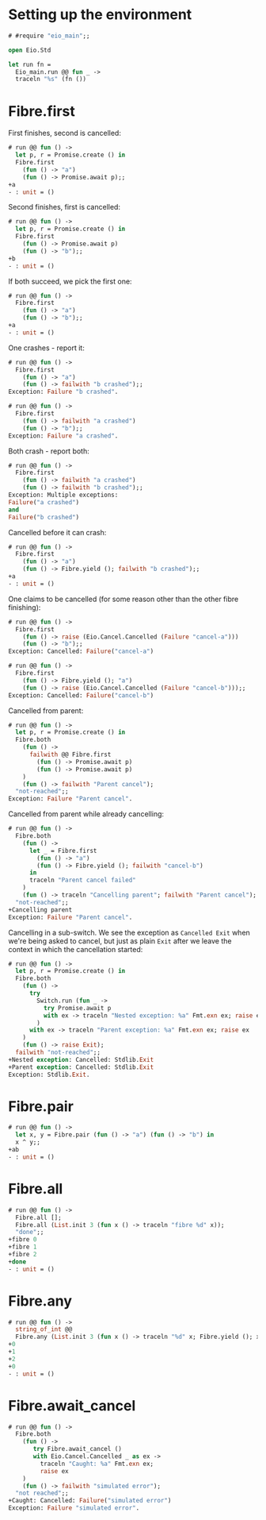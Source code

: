 # Setting up the environment

```ocaml
# #require "eio_main";;
```

```ocaml
open Eio.Std

let run fn =
  Eio_main.run @@ fun _ ->
  traceln "%s" (fn ())
```

# Fibre.first

First finishes, second is cancelled:

```ocaml
# run @@ fun () ->
  let p, r = Promise.create () in
  Fibre.first
    (fun () -> "a")
    (fun () -> Promise.await p);;
+a
- : unit = ()
```

Second finishes, first is cancelled:

```ocaml
# run @@ fun () ->
  let p, r = Promise.create () in
  Fibre.first
    (fun () -> Promise.await p)
    (fun () -> "b");;
+b
- : unit = ()
```

If both succeed, we pick the first one:

```ocaml
# run @@ fun () ->
  Fibre.first
    (fun () -> "a")
    (fun () -> "b");;
+a
- : unit = ()
```

One crashes - report it:

```ocaml
# run @@ fun () ->
  Fibre.first
    (fun () -> "a")
    (fun () -> failwith "b crashed");;
Exception: Failure "b crashed".
```

```ocaml
# run @@ fun () ->
  Fibre.first
    (fun () -> failwith "a crashed")
    (fun () -> "b");;
Exception: Failure "a crashed".
```

Both crash - report both:

```ocaml
# run @@ fun () ->
  Fibre.first
    (fun () -> failwith "a crashed")
    (fun () -> failwith "b crashed");;
Exception: Multiple exceptions:
Failure("a crashed")
and
Failure("b crashed")
```

Cancelled before it can crash:

```ocaml
# run @@ fun () ->
  Fibre.first
    (fun () -> "a")
    (fun () -> Fibre.yield (); failwith "b crashed");;
+a
- : unit = ()
```

One claims to be cancelled (for some reason other than the other fibre finishing):

```ocaml
# run @@ fun () ->
  Fibre.first
    (fun () -> raise (Eio.Cancel.Cancelled (Failure "cancel-a")))
    (fun () -> "b");;
Exception: Cancelled: Failure("cancel-a")
```

```ocaml
# run @@ fun () ->
  Fibre.first
    (fun () -> Fibre.yield (); "a")
    (fun () -> raise (Eio.Cancel.Cancelled (Failure "cancel-b")));;
Exception: Cancelled: Failure("cancel-b")
```

Cancelled from parent:

```ocaml
# run @@ fun () ->
  let p, r = Promise.create () in
  Fibre.both
    (fun () ->
      failwith @@ Fibre.first
        (fun () -> Promise.await p)
        (fun () -> Promise.await p)
    )
    (fun () -> failwith "Parent cancel");
  "not-reached";;
Exception: Failure "Parent cancel".
```

Cancelled from parent while already cancelling:

```ocaml
# run @@ fun () ->
  Fibre.both
    (fun () ->
      let _ = Fibre.first
        (fun () -> "a")
        (fun () -> Fibre.yield (); failwith "cancel-b")
      in
      traceln "Parent cancel failed"
    )
    (fun () -> traceln "Cancelling parent"; failwith "Parent cancel");
  "not-reached";;
+Cancelling parent
Exception: Failure "Parent cancel".
```

Cancelling in a sub-switch. We see the exception as `Cancelled Exit` when we're being asked to cancel,
but just as plain `Exit` after we leave the context in which the cancellation started:

```ocaml
# run @@ fun () ->
  let p, r = Promise.create () in
  Fibre.both
    (fun () ->
      try
        Switch.run (fun _ ->
          try Promise.await p
          with ex -> traceln "Nested exception: %a" Fmt.exn ex; raise ex
        )
      with ex -> traceln "Parent exception: %a" Fmt.exn ex; raise ex
    )
    (fun () -> raise Exit);
  failwith "not-reached";;
+Nested exception: Cancelled: Stdlib.Exit
+Parent exception: Cancelled: Stdlib.Exit
Exception: Stdlib.Exit.
```

# Fibre.pair

```ocaml
# run @@ fun () ->
  let x, y = Fibre.pair (fun () -> "a") (fun () -> "b") in
  x ^ y;;
+ab
- : unit = ()
```

# Fibre.all

```ocaml
# run @@ fun () ->
  Fibre.all [];
  Fibre.all (List.init 3 (fun x () -> traceln "fibre %d" x));
  "done";;
+fibre 0
+fibre 1
+fibre 2
+done
- : unit = ()
```

# Fibre.any

```ocaml
# run @@ fun () ->
  string_of_int @@
  Fibre.any (List.init 3 (fun x () -> traceln "%d" x; Fibre.yield (); x));;
+0
+1
+2
+0
- : unit = ()
```

# Fibre.await_cancel

```ocaml
# run @@ fun () ->
  Fibre.both
    (fun () ->
       try Fibre.await_cancel ()
       with Eio.Cancel.Cancelled _ as ex ->
         traceln "Caught: %a" Fmt.exn ex;
         raise ex
    )
    (fun () -> failwith "simulated error");
  "not reached";;
+Caught: Cancelled: Failure("simulated error")
Exception: Failure "simulated error".
```
